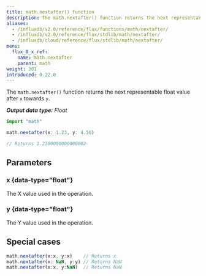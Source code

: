 ```yaml
---
title: math.nextafter() function
description: The math.nextafter() function returns the next representable float value after `x` towards `y`.
aliases:
  - /influxdb/v2.0/reference/flux/functions/math/nextafter/
  - /influxdb/v2.0/reference/flux/stdlib/math/nextafter/
  - /influxdb/cloud/reference/flux/stdlib/math/nextafter/
menu:
  flux_0_x_ref:
    name: math.nextafter
    parent: math
weight: 301
introduced: 0.22.0
---
```


The `math.nextafter()` function returns the next representable float value after `x` towards `y`.

_**Output data type:** Float_

```js
import "math"

math.nextafter(x: 1.23, y: 4.56)

// Returns 1.2300000000000002
```

## Parameters

### x {data-type="float"}
The X value used in the operation.

### y {data-type="float"}
The Y value used in the operation.

## Special cases
```js
math.nextafter(x:x, y:x)    // Returns x
math.nextafter(x: NaN, y:y) // Returns NaN
math.nextafter(x:x, y:NaN)  // Returns NaN
```

